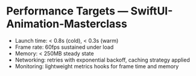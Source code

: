 # Performance Targets — SwiftUI-Animation-Masterclass

- Launch time: < 0.8s (cold), < 0.3s (warm)
- Frame rate: 60fps sustained under load
- Memory: < 250MB steady state
- Networking: retries with exponential backoff, caching strategy applied
- Monitoring: lightweight metrics hooks for frame time and memory
